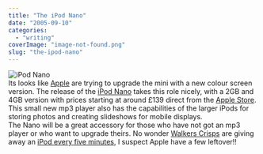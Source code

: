 ```yaml
---
title: "The iPod Nano"
date: "2005-09-10"
categories: 
  - "writing"
coverImage: "image-not-found.png"
slug: "the-ipod-nano"
---
```


![iPod Nano](/images/ipodnano_family_1.jpg-thumb_140_105.jpg)  
Its looks like [Apple](http://www.apple.com/uk/) are trying to upgrade the mini with a new colour screen version. The release of the [iPod Nano](http://www.apple.com/uk/ipodnano/) takes this role nicely, with a 2GB and 4GB version with prices starting at around £139 direct from the [Apple Store](http://store.apple.com/Apple/WebObjects/ukstore.woa/90501/wo/RS1lK1BGHZxm2xfpbwraY6OXnTG/0.0.15.1.0.6.23.1.0.1.0.0.0.1.0). This small new mp3 player also has the capabilities of the larger iPods for storing photos and creating slideshows for mobile displays.  
The Nano will be a great accessory for those who have not got an mp3 player or who want to upgrade theirs. No wonder [Walkers Crisps](http://walkers.corpex.com/cr15p5/index.htm) are giving away an [iPod every five minutes](http://www.winwithwalkers.co.uk/), I suspect Apple have a few leftover!!
